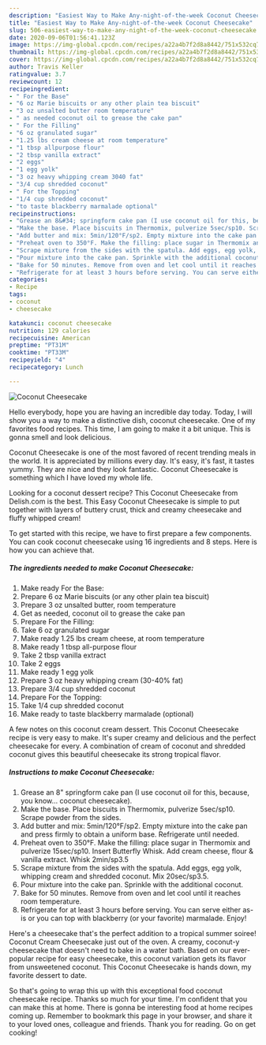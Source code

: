 ```yaml
---
description: "Easiest Way to Make Any-night-of-the-week Coconut Cheesecake"
title: "Easiest Way to Make Any-night-of-the-week Coconut Cheesecake"
slug: 506-easiest-way-to-make-any-night-of-the-week-coconut-cheesecake
date: 2020-09-06T01:56:41.123Z
image: https://img-global.cpcdn.com/recipes/a22a4b7f2d8a8442/751x532cq70/coconut-cheesecake-recipe-main-photo.jpg
thumbnail: https://img-global.cpcdn.com/recipes/a22a4b7f2d8a8442/751x532cq70/coconut-cheesecake-recipe-main-photo.jpg
cover: https://img-global.cpcdn.com/recipes/a22a4b7f2d8a8442/751x532cq70/coconut-cheesecake-recipe-main-photo.jpg
author: Travis Keller
ratingvalue: 3.7
reviewcount: 12
recipeingredient:
- " For the Base"
- "6 oz Marie biscuits or any other plain tea biscuit"
- "3 oz unsalted butter room temperature"
- " as needed coconut oil to grease the cake pan"
- " For the Filling"
- "6 oz granulated sugar"
- "1.25 lbs cream cheese at room temperature"
- "1 tbsp allpurpose flour"
- "2 tbsp vanilla extract"
- "2 eggs"
- "1 egg yolk"
- "3 oz heavy whipping cream 3040 fat"
- "3/4 cup shredded coconut"
- " For the Topping"
- "1/4 cup shredded coconut"
- "to taste blackberry marmalade optional"
recipeinstructions:
- "Grease an 8&#34; springform cake pan (I use coconut oil for this, because, you know... coconut cheesecake)."
- "Make the base. Place biscuits in Thermomix, pulverize 5sec/sp10. Scrape powder from the sides."
- "Add butter and mix: 5min/120°F/sp2. Empty mixture into the cake pan and press firmly to obtain a uniform base. Refrigerate until needed."
- "Preheat oven to 350°F. Make the filling: place sugar in Thermomix and pulverize 15sec/sp10. Insert Butterfly Whisk. Add cream cheese, flour &amp; vanilla extract. Whisk 2min/sp3.5"
- "Scrape mixture from the sides with the spatula. Add eggs, egg yolk, whipping cream and shredded coconut. Mix 20sec/sp3.5."
- "Pour mixture into the cake pan. Sprinkle with the additional coconut."
- "Bake for 50 minutes. Remove from oven and let cool until it reaches room temperature."
- "Refrigerate for at least 3 hours before serving. You can serve either as-is or you can top with blackberry (or your favorite) marmalade. Enjoy!"
categories:
- Recipe
tags:
- coconut
- cheesecake

katakunci: coconut cheesecake 
nutrition: 129 calories
recipecuisine: American
preptime: "PT31M"
cooktime: "PT33M"
recipeyield: "4"
recipecategory: Lunch

---
```



![Coconut Cheesecake](https://img-global.cpcdn.com/recipes/a22a4b7f2d8a8442/751x532cq70/coconut-cheesecake-recipe-main-photo.jpg)

Hello everybody, hope you are having an incredible day today. Today, I will show you a way to make a distinctive dish, coconut cheesecake. One of my favorites food recipes. This time, I am going to make it a bit unique. This is gonna smell and look delicious.

Coconut Cheesecake is one of the most favored of recent trending meals in the world. It is appreciated by millions every day. It's easy, it's fast, it tastes yummy. They are nice and they look fantastic. Coconut Cheesecake is something which I have loved my whole life.

Looking for a coconut dessert recipe? This Coconut Cheesecake from Delish.com is the best. This Easy Coconut Cheesecake is simple to put together with layers of buttery crust, thick and creamy cheesecake and fluffy whipped cream!


To get started with this recipe, we have to first prepare a few components. You can cook coconut cheesecake using 16 ingredients and 8 steps. Here is how you can achieve that.

<!--inarticleads1-->

##### The ingredients needed to make Coconut Cheesecake:

1. Make ready  For the Base:
1. Prepare 6 oz Marie biscuits (or any other plain tea biscuit)
1. Prepare 3 oz unsalted butter, room temperature
1. Get  as needed, coconut oil to grease the cake pan
1. Prepare  For the Filling:
1. Take 6 oz granulated sugar
1. Make ready 1.25 lbs cream cheese, at room temperature
1. Make ready 1 tbsp all-purpose flour
1. Take 2 tbsp vanilla extract
1. Take 2 eggs
1. Make ready 1 egg yolk
1. Prepare 3 oz heavy whipping cream (30-40% fat)
1. Prepare 3/4 cup shredded coconut
1. Prepare  For the Topping:
1. Take 1/4 cup shredded coconut
1. Make ready to taste blackberry marmalade (optional)


A few notes on this coconut cream dessert. This Coconut Cheesecake recipe is very easy to make. It&#39;s super creamy and delicious and the perfect cheesecake for every. A combination of cream of coconut and shredded coconut gives this beautiful cheesecake its strong tropical flavor. 

<!--inarticleads2-->

##### Instructions to make Coconut Cheesecake:

1. Grease an 8&#34; springform cake pan (I use coconut oil for this, because, you know... coconut cheesecake).
1. Make the base. Place biscuits in Thermomix, pulverize 5sec/sp10. Scrape powder from the sides.
1. Add butter and mix: 5min/120°F/sp2. Empty mixture into the cake pan and press firmly to obtain a uniform base. Refrigerate until needed.
1. Preheat oven to 350°F. Make the filling: place sugar in Thermomix and pulverize 15sec/sp10. Insert Butterfly Whisk. Add cream cheese, flour &amp; vanilla extract. Whisk 2min/sp3.5
1. Scrape mixture from the sides with the spatula. Add eggs, egg yolk, whipping cream and shredded coconut. Mix 20sec/sp3.5.
1. Pour mixture into the cake pan. Sprinkle with the additional coconut.
1. Bake for 50 minutes. Remove from oven and let cool until it reaches room temperature.
1. Refrigerate for at least 3 hours before serving. You can serve either as-is or you can top with blackberry (or your favorite) marmalade. Enjoy!


Here&#39;s a cheesecake that&#39;s the perfect addition to a tropical summer soiree! Coconut Cream Cheesecake just out of the oven. A creamy, coconut-y cheesecake that doesn&#39;t need to bake in a water bath. Based on our ever-popular recipe for easy cheesecake, this coconut variation gets its flavor from unsweetened coconut. This Coconut Cheesecake is hands down, my favorite dessert to date. 

So that's going to wrap this up with this exceptional food coconut cheesecake recipe. Thanks so much for your time. I'm confident that you can make this at home. There is gonna be interesting food at home recipes coming up. Remember to bookmark this page in your browser, and share it to your loved ones, colleague and friends. Thank you for reading. Go on get cooking!
